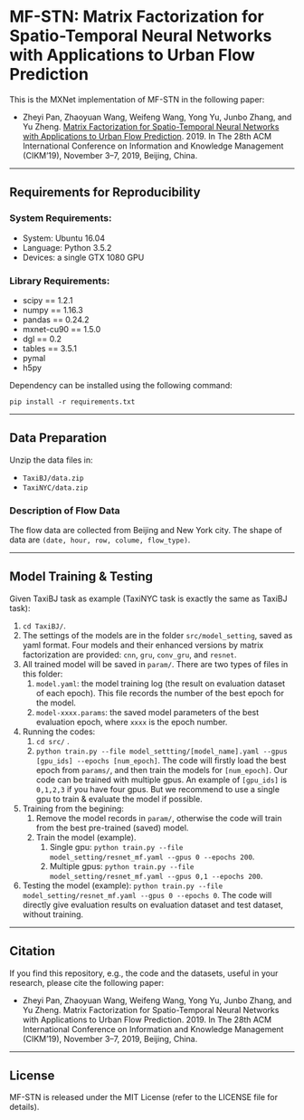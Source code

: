 # MF-STN: Matrix Factorization for Spatio-Temporal Neural Networks with Applications to Urban Flow Prediction

This is the MXNet implementation of MF-STN in the following paper:

- Zheyi Pan, Zhaoyuan Wang, Weifeng Wang, Yong Yu, Junbo Zhang, and Yu Zheng. [Matrix Factorization for Spatio-Temporal Neural Networks with Applications to Urban Flow Prediction](https://www.researchgate.net/publication/336847533_Matrix_Factorization_for_Spatio-Temporal_Neural_Networks_with_Applications_to_Urban_Flow_Prediction). 2019. In The 28th ACM International Conference on Information and Knowledge Management (CIKM’19), November 3–7, 2019, Beijing, China.
---

## Requirements for Reproducibility

### System Requirements:

- System: Ubuntu 16.04
- Language: Python 3.5.2
- Devices: a single GTX 1080 GPU


### Library Requirements:

- scipy == 1.2.1
- numpy == 1.16.3
- pandas == 0.24.2
- mxnet-cu90 == 1.5.0
- dgl == 0.2
- tables == 3.5.1
- pymal
- h5py

Dependency can be installed using the following command:

`pip install -r requirements.txt`

---

## Data Preparation

Unzip the data files in:

- `TaxiBJ/data.zip`
- `TaxiNYC/data.zip`

### Description of Flow Data

The flow data are collected from Beijing and New York city. The shape of data are `(date, hour, row, colume, flow_type)`. 

---

## Model Training & Testing

Given TaxiBJ task as example (TaxiNYC task is exactly the same as TaxiBJ task):

1. `cd TaxiBJ/`.
2. The settings of the models are in the folder `src/model_setting`, saved as yaml format. Four models and their enhanced versions by matrix factorization are provided: `cnn`, `gru`, `conv_gru`, and `resnet`.
3. All trained model will be saved in `param/`. There are two types of files in this folder:
   1. `model.yaml`: the model training log (the result on evaluation dataset of each epoch). This file records the number of the best epoch for the model.
   2. `model-xxxx.params`: the saved model parameters of the best evaluation epoch, where `xxxx` is the epoch number.
4. Running the codes:
   1. `cd src/` .
   2. `python train.py --file model_settting/[model_name].yaml --gpus [gpu_ids] --epochs [num_epoch]`. The code will firstly load the best epoch from `params/`, and then train the models for `[num_epoch]`. Our code can be trained with multiple gpus. An example of `[gpu_ids]` is `0,1,2,3` if you have four gpus. But we recommend to use a single gpu to train & evaluate the model if possible. 
5. Training from the begining:
   1. Remove the model records in `param/`, otherwise the code will train from the best pre-trained (saved) model.
   2. Train the model (example).
      1. Single gpu: `python train.py --file model_setting/resnet_mf.yaml --gpus 0 --epochs 200`. 
      2. Multiple gpus: `python train.py --file model_setting/resnet_mf.yaml --gpus 0,1 --epochs 200`.
6. Testing the model (example): `python train.py --file model_setting/resnet_mf.yaml --gpus 0 --epochs 0`. The code will directly give evaluation results on evaluation dataset and test dataset, without training.

---

## Citation

If you find this repository, e.g., the code and the datasets, useful in your research, please cite the following paper:

- Zheyi Pan, Zhaoyuan Wang, Weifeng Wang, Yong Yu, Junbo Zhang, and Yu Zheng. Matrix Factorization for Spatio-Temporal Neural Networks with Applications to Urban Flow Prediction. 2019. In The 28th ACM International Conference on Information and Knowledge Management (CIKM’19), November 3–7, 2019, Beijing, China.

---

## License

MF-STN is released under the MIT License (refer to the LICENSE file for details).